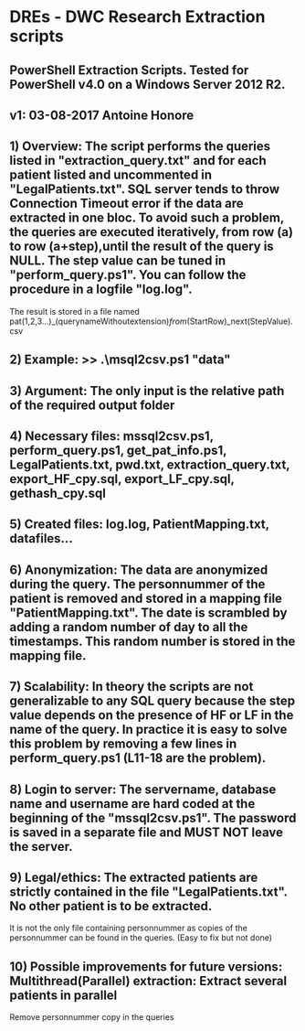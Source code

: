 # DREs - DWC Research Extraction scripts


## PowerShell Extraction Scripts. Tested for PowerShell v4.0 on a Windows Server 2012 R2. ##
## v1: 03-08-2017 Antoine Honore #################################################################

## 1) Overview: The script performs the queries listed in "extraction_query.txt" and for each patient listed and uncommented in "LegalPatients.txt". SQL server tends to throw Connection Timeout error if the data are extracted in one bloc. To avoid such a problem, the queries are executed iteratively, from row (a) to row (a+step),until the result of the query is NULL. The step value can be tuned in "perform_query.ps1". You can follow the procedure in a logfile "log.log".
The result is stored in a file named pat(1,2,3...)_(querynameWithoutextension)_from_(StartRow)_next(StepValue).csv

## 2) Example: >> .\msql2csv.ps1 "data\"

## 3) Argument: The only input is the relative path of the required output folder

## 4) Necessary files: mssql2csv.ps1, perform_query.ps1, get_pat_info.ps1, LegalPatients.txt, pwd.txt, extraction_query.txt, export_HF_cpy.sql, export_LF_cpy.sql, gethash_cpy.sql

## 5) Created files: log.log, PatientMapping.txt, datafiles...

## 6) Anonymization: The data are anonymized during the query. The personnummer of the patient is removed and stored in a mapping file "PatientMapping.txt". The date is scrambled by adding a random number of day to all the timestamps. This random number is stored in the mapping file.  

## 7) Scalability: In theory the scripts are not generalizable to any SQL query because the step value depends on the presence of HF or LF in the name of the query. In practice it is easy to solve this problem by removing a few lines in perform_query.ps1 (L11-18 are the problem).

## 8) Login to server: The servername, database name and username are hard coded at the beginning of the "mssql2csv.ps1". The password is saved in a separate file and MUST NOT leave the server.

## 9) Legal/ethics: The extracted patients are strictly contained in the file "LegalPatients.txt". No other patient is to be extracted. 
It is not the only file containing personnummer as copies of the personnummer can be found in the queries. (Easy to fix but not done)

## 10) Possible improvements for future versions: Multithread(Parallel) extraction: Extract several patients in parallel
Remove personnummer copy in the queries
